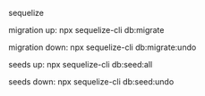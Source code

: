 sequelize

migration up:  npx sequelize-cli db:migrate

migration down:  npx sequelize-cli db:migrate:undo

seeds up: npx sequelize-cli db:seed:all

seeds down: npx sequelize-cli db:seed:undo



